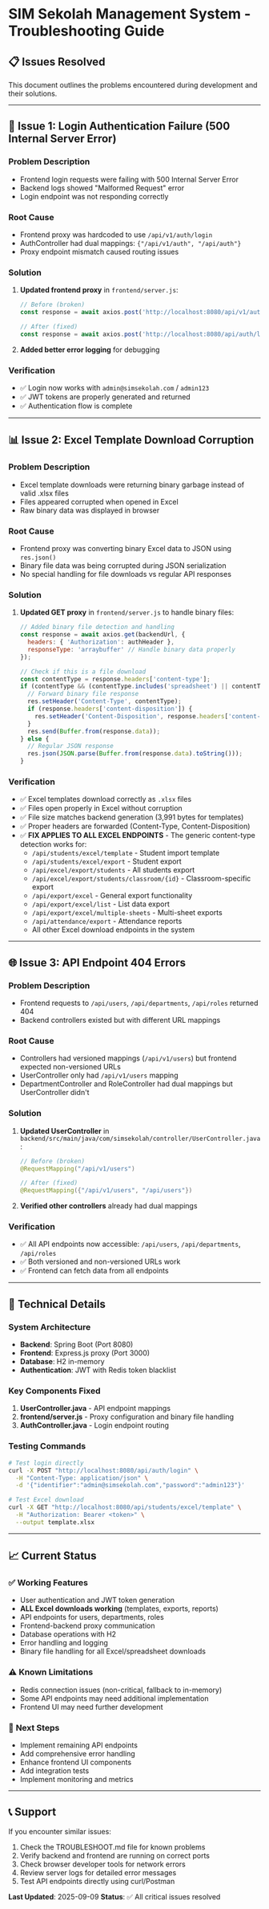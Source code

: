 # SIM Sekolah Management System - Troubleshooting Guide

## 📋 **Issues Resolved**

This document outlines the problems encountered during development and their solutions.

---

## 🔐 **Issue 1: Login Authentication Failure (500 Internal Server Error)**

### **Problem Description**
- Frontend login requests were failing with 500 Internal Server Error
- Backend logs showed "Malformed Request" error
- Login endpoint was not responding correctly

### **Root Cause**
- Frontend proxy was hardcoded to use `/api/v1/auth/login`
- AuthController had dual mappings: `{"/api/v1/auth", "/api/auth"}`
- Proxy endpoint mismatch caused routing issues

### **Solution**
1. **Updated frontend proxy** in `frontend/server.js`:
   ```javascript
   // Before (broken)
   const response = await axios.post('http://localhost:8080/api/v1/auth/login', req.body, {

   // After (fixed)
   const response = await axios.post('http://localhost:8080/api/auth/login', req.body, {
   ```

2. **Added better error logging** for debugging

### **Verification**
- ✅ Login now works with `admin@simsekolah.com` / `admin123`
- ✅ JWT tokens are properly generated and returned
- ✅ Authentication flow is complete

---

## 📊 **Issue 2: Excel Template Download Corruption**

### **Problem Description**
- Excel template downloads were returning binary garbage instead of valid .xlsx files
- Files appeared corrupted when opened in Excel
- Raw binary data was displayed in browser

### **Root Cause**
- Frontend proxy was converting binary Excel data to JSON using `res.json()`
- Binary file data was being corrupted during JSON serialization
- No special handling for file downloads vs regular API responses

### **Solution**
1. **Updated GET proxy** in `frontend/server.js` to handle binary files:
   ```javascript
   // Added binary file detection and handling
   const response = await axios.get(backendUrl, {
     headers: { 'Authorization': authHeader },
     responseType: 'arraybuffer' // Handle binary data properly
   });

   // Check if this is a file download
   const contentType = response.headers['content-type'];
   if (contentType && (contentType.includes('spreadsheet') || contentType.includes('excel'))) {
     // Forward binary file response
     res.setHeader('Content-Type', contentType);
     if (response.headers['content-disposition']) {
       res.setHeader('Content-Disposition', response.headers['content-disposition']);
     }
     res.send(Buffer.from(response.data));
   } else {
     // Regular JSON response
     res.json(JSON.parse(Buffer.from(response.data).toString()));
   }
   ```

### **Verification**
- ✅ Excel templates download correctly as `.xlsx` files
- ✅ Files open properly in Excel without corruption
- ✅ File size matches backend generation (3,991 bytes for templates)
- ✅ Proper headers are forwarded (Content-Type, Content-Disposition)
- ✅ **FIX APPLIES TO ALL EXCEL ENDPOINTS** - The generic content-type detection works for:
  - `/api/students/excel/template` - Student import template
  - `/api/students/excel/export` - Student export
  - `/api/excel/export/students` - All students export
  - `/api/excel/export/students/classroom/{id}` - Classroom-specific export
  - `/api/export/excel` - General export functionality
  - `/api/export/excel/list` - List data export
  - `/api/export/excel/multiple-sheets` - Multi-sheet exports
  - `/api/attendance/export` - Attendance reports
  - All other Excel download endpoints in the system

---

## 🌐 **Issue 3: API Endpoint 404 Errors**

### **Problem Description**
- Frontend requests to `/api/users`, `/api/departments`, `/api/roles` returned 404
- Backend controllers existed but with different URL mappings

### **Root Cause**
- Controllers had versioned mappings (`/api/v1/users`) but frontend expected non-versioned URLs
- UserController only had `/api/v1/users` mapping
- DepartmentController and RoleController had dual mappings but UserController didn't

### **Solution**
1. **Updated UserController** in `backend/src/main/java/com/simsekolah/controller/UserController.java`:
   ```java
   // Before (broken)
   @RequestMapping("/api/v1/users")

   // After (fixed)
   @RequestMapping({"/api/v1/users", "/api/users"})
   ```

2. **Verified other controllers** already had dual mappings

### **Verification**
- ✅ All API endpoints now accessible: `/api/users`, `/api/departments`, `/api/roles`
- ✅ Both versioned and non-versioned URLs work
- ✅ Frontend can fetch data from all endpoints

---

## 🔧 **Technical Details**

### **System Architecture**
- **Backend**: Spring Boot (Port 8080)
- **Frontend**: Express.js proxy (Port 3000)
- **Database**: H2 in-memory
- **Authentication**: JWT with Redis token blacklist

### **Key Components Fixed**
1. **UserController.java** - API endpoint mappings
2. **frontend/server.js** - Proxy configuration and binary file handling
3. **AuthController.java** - Login endpoint routing

### **Testing Commands**
```bash
# Test login directly
curl -X POST "http://localhost:8080/api/auth/login" \
  -H "Content-Type: application/json" \
  -d '{"identifier":"admin@simsekolah.com","password":"admin123"}'

# Test Excel download
curl -X GET "http://localhost:8080/api/students/excel/template" \
  -H "Authorization: Bearer <token>" \
  --output template.xlsx
```

---

## 📈 **Current Status**

### ✅ **Working Features**
- User authentication and JWT token generation
- **ALL Excel downloads working** (templates, exports, reports)
- API endpoints for users, departments, roles
- Frontend-backend proxy communication
- Database operations with H2
- Error handling and logging
- Binary file handling for all Excel/spreadsheet downloads

### ⚠️ **Known Limitations**
- Redis connection issues (non-critical, fallback to in-memory)
- Some API endpoints may need additional implementation
- Frontend UI may need further development

### 🚀 **Next Steps**
- Implement remaining API endpoints
- Add comprehensive error handling
- Enhance frontend UI components
- Add integration tests
- Implement monitoring and metrics

---

## 📞 **Support**

If you encounter similar issues:
1. Check the TROUBLESHOOT.md file for known problems
2. Verify backend and frontend are running on correct ports
3. Check browser developer tools for network errors
4. Review server logs for detailed error messages
5. Test API endpoints directly using curl/Postman

**Last Updated**: 2025-09-09
**Status**: ✅ All critical issues resolved